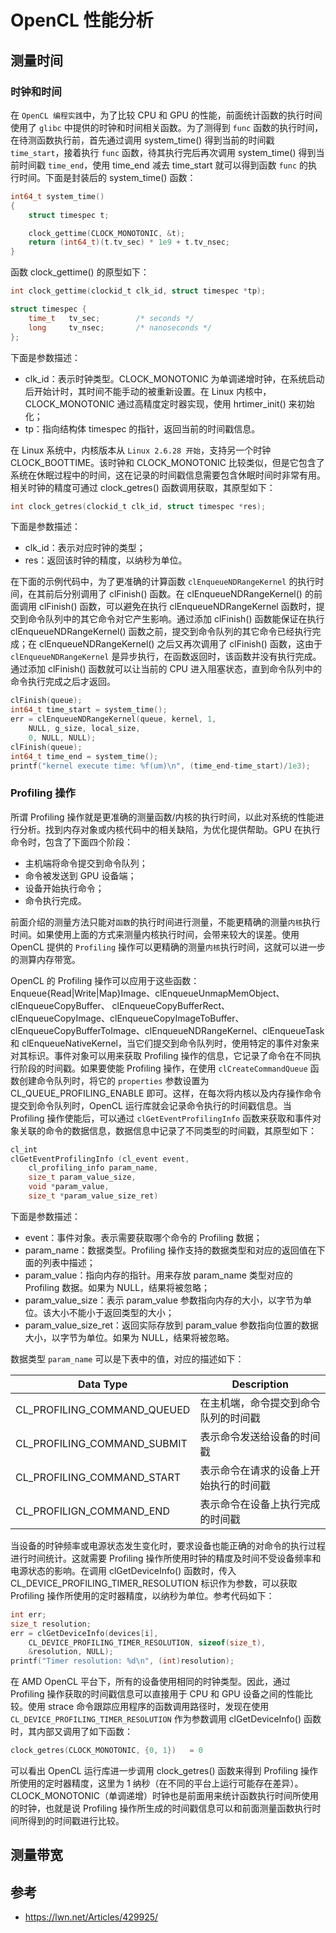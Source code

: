 # OpenCL 性能分析
## 测量时间
### 时钟和时间

在 `OpenCL 编程实践`中，为了比较 CPU 和 GPU 的性能，前面统计函数的执行时间使用了 `glibc` 中提供的时钟和时间相关函数。为了测得到 `func` 函数的执行时间，在待测函数执行前，首先通过调用 system_time() 得到当前的时间戳 `time_start`，接着执行 `func` 函数，待其执行完后再次调用 system_time() 得到当前时间戳 `time_end`，使用 time_end 减去 time_start 就可以得到函数 `func` 的执行时间。下面是封装后的 system_time() 函数：
```c
int64_t system_time()
{
	struct timespec t;

	clock_gettime(CLOCK_MONOTONIC, &t);
	return (int64_t)(t.tv_sec) * 1e9 + t.tv_nsec;
}
```

函数 clock_gettime() 的原型如下：
```c
int clock_gettime(clockid_t clk_id, struct timespec *tp);

struct timespec {
	time_t   tv_sec;        /* seconds */
	long     tv_nsec;       /* nanoseconds */
};
```

下面是参数描述：

- clk_id：表示时钟类型。CLOCK_MONOTONIC 为单调递增时钟，在系统启动后开始计时，其时间不能手动的被重新设置。在 Linux 内核中，CLOCK_MONOTONIC 通过高精度定时器实现，使用 hrtimer_init() 来初始化；
- tp：指向结构体 timespec 的指针，返回当前的时间戳信息。

在 Linux 系统中，内核版本从 `Linux 2.6.28 开始`，支持另一个时钟 CLOCK_BOOTTIME。该时钟和 CLOCK_MONOTONIC 比较类似，但是它包含了系统在休眠过程中的时间，这在记录的时间戳信息需要包含休眠时间时非常有用。相关时钟的精度可通过 clock_getres() 函数调用获取，其原型如下：
```c
int clock_getres(clockid_t clk_id, struct timespec *res);
```
下面是参数描述：

- clk_id：表示对应时钟的类型；
- res：返回该时钟的精度，以纳秒为单位。

在下面的示例代码中，为了更准确的计算函数 `clEnqueueNDRangeKernel` 的执行时间，在其前后分别调用了 clFinish() 函数。在 clEnqueueNDRangeKernel() 的前面调用 clFinish() 函数，可以避免在执行 clEnqueueNDRangeKernel 函数时，提交到命令队列中的其它命令对它产生影响。通过添加 clFinish() 函数能保证在执行 clEnqueueNDRangeKernel() 函数之前，提交到命令队列的其它命令已经执行完成；在 clEnqueueNDRangeKernel() 之后又再次调用了 clFinish() 函数，这由于 `clEnqueueNDRangeKernel` 是异步执行，在函数返回时，该函数并没有执行完成。通过添加 clFinish() 函数就可以让当前的 CPU 进入阻塞状态，直到命令队列中的命令执行完成之后才返回。
```c
clFinish(queue);
int64_t time_start = system_time();
err = clEnqueueNDRangeKernel(queue, kernel, 1,
	NULL, g_size, local_size,
	0, NULL, NULL);
clFinish(queue);
int64_t time_end = system_time();
printf("kernel execute time: %f(um)\n", (time_end-time_start)/1e3);
```

### Profiling 操作
所谓 Profiling 操作就是更准确的测量函数/内核的执行时间，以此对系统的性能进行分析。找到内存对象或内核代码中的相关缺陷，为优化提供帮助。GPU 在执行命令时，包含了下面四个阶段：

- 主机端将命令提交到命令队列；
- 命令被发送到 GPU 设备端；
- 设备开始执行命令；
- 命令执行完成。

前面介绍的测量方法只能对`函数`的执行时间进行测量，不能更精确的测量`内核`执行时间。如果使用上面的方式来测量内核执行时间，会带来较大的误差。使用 OpenCL 提供的 `Profiling` 操作可以更精确的测量`内核`执行时间，这就可以进一步的测算内存带宽。

OpenCL 的 Profiling 操作可以应用于这些函数：Enqueue{Read|Write|Map}Image、clEnqueueUnmapMemObject、clEnqueueCopyBuffer、
clEnqueueCopyBufferRect、clEnqueueCopyImage、clEnqueueCopyImageToBuffer、clEnqueueCopyBufferToImage、clEnqueueNDRangeKernel、clEnqueueTask 和 clEnqueueNativeKernel，当它们提交到命令队列时，使用特定的事件对象来对其标识。事件对象可以用来获取 Profiling 操作的信息，它记录了命令在不同执行阶段的时间戳。如果要使能 Profiling 操作，在使用 `clCreateCommandQueue` 函数创建命令队列时，将它的 `properties` 参数设置为 CL_QUEUE_PROFILING_ENABLE 即可。这样，在每次将内核以及内存操作命令提交到命令队列时，OpenCL 运行库就会记录命令执行的时间戳信息。当 Profiling 操作使能后，可以通过 `clGetEventProfilingInfo` 函数来获取和事件对象关联的命令的数据信息，数据信息中记录了不同类型的时间戳，其原型如下：

```c
cl_int
clGetEventProfilingInfo (cl_event event,
	cl_profiling_info param_name,
	size_t param_value_size,
	void *param_value,
	size_t *param_value_size_ret)
```
下面是参数描述：

- event：事件对象。表示需要获取哪个命令的 Profiling 数据；
- param_name：数据类型。Profiling 操作支持的数据类型和对应的返回值在下面的列表中描述；
- param_value：指向内存的指针。用来存放 param_name 类型对应的 Profiling 数据。如果为 NULL，结果将被忽略；
- param_value_size：表示 param_value 参数指向内存的大小，以字节为单位。该大小不能小于返回类型的大小；
- param_value_size_ret：返回实际存放到 param_value 参数指向位置的数据大小，以字节为单位。如果为 NULL，结果将被忽略。

数据类型 `param_name` 可以是下表中的值，对应的描述如下：

Data Type                     | Description
------------------------------|------------
CL_PROFILING_COMMAND_QUEUED   |在主机端，命令提交到命令队列的时间戳
CL_PROFILING_COMMAND_SUBMIT   |表示命令发送给设备的时间戳
CL_PROFILING_COMMAND_START    |表示命令在请求的设备上开始执行的时间戳
CL_PROFILIGN_COMMAND_END      |表示命令在设备上执行完成的时间戳

当设备的时钟频率或电源状态发生变化时，要求设备也能正确的对命令的执行过程进行时间统计。这就需要 Profiling 操作所使用时钟的精度及时间不受设备频率和电源状态的影响。在调用 clGetDeviceInfo() 函数时，传入 CL_DEVICE_PROFILING_TIMER_RESOLUTION 标识作为参数，可以获取 Profiling 操作所使用的定时器精度，以纳秒为单位。参考代码如下：
```c
int err;
size_t resolution;
err = clGetDeviceInfo(devices[i],
	CL_DEVICE_PROFILING_TIMER_RESOLUTION, sizeof(size_t),
	&resolution, NULL);
printf("Timer resolution: %d\n", (int)resolution);
```

在 AMD OpenCL 平台下，所有的设备使用相同的时钟类型。因此，通过 Profiling 操作获取的时间戳信息可以直接用于 CPU 和 GPU 设备之间的性能比较。使用 strace 命令跟踪应用程序的函数调用路径时，发现在使用 `CL_DEVICE_PROFILING_TIMER_RESOLUTION` 作为参数调用 clGetDeviceInfo() 函数时，其内部又调用了如下函数：
```c
clock_getres(CLOCK_MONOTONIC, {0, 1})   = 0
```
可以看出 OpenCL 运行库进一步调用 clock_getres() 函数来得到 Profiling 操作所使用的定时器精度，这里为 1 纳秒（在不同的平台上运行可能存在差异）。CLOCK_MONOTONIC（单调递增）时钟也是前面用来统计函数执行时间所使用的时钟，也就是说 Profiling 操作所生成的时间戳信息可以和前面测量函数执行时间所得到的时间戳进行比较。

## 测量带宽













## 参考

- https://lwn.net/Articles/429925/
